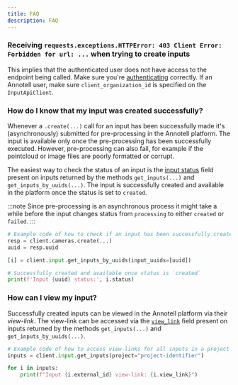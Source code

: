 ```yaml
---
title: FAQ
description: FAQ
---
```



### Receiving `requests.exceptions.HTTPError: 403 Client Error: Forbidden for url: ...` when trying to create inputs

This implies that the authenticated user does not have access to the endpoint being called. Make sure you're [authenticating](../annotell-auth) correctly. If an Annotell user, make sure `client_organization_id` is specified on the `InputApiClient`.


### How do I know that my input was created successfully?

Whenever a `.create(...)` call for an input has been successfully made it's (asynchronously) submitted for pre-processing in the Annotell platform. The input is available only once the pre-processing has been successfully executed. However, pre-processing can also fail, for example if the pointcloud or image files are poorly formatted or corrupt. 

The easiest way to check the status of an input is the [input status](./working_with_inputs#input-status) field present on inputs returned by the methods `get_inputs(...)` and `get_inputs_by_uuids(...)`. The input is successfully created and available in the platform once the status is set to `created`. 

:::note
Since pre-processing is an asynchronous process it might take a while before the input changes status from `processing` to either `created` or `failed`. 
:::

```python
# Example code of how to check if an input has been successfully created
resp = client.cameras.create(...)
uuid = resp.uuid

[i] = client.input.get_inputs_by_uuids(input_uuids=[uuid])

# Successfully created and available once status is `created`
print(f'Input {uuid} status:', i.status)
```

### How can I view my input?

Successfully created inputs can be viewed in the Annotell platform via their *view-link*. The view-link can be accessed via the [`view_link`](./working_with_inputs#response) field present on inputs returned by the methods `get_inputs(...)` and `get_inputs_by_uuids(...)`.


```python
# Example code of how to access view-links for all inputs in a project
inputs = client.input.get_inputs(project="project-identifier")

for i in inputs:
    print(f"Input {i.external_id} view-link: {i.view_link}")
```